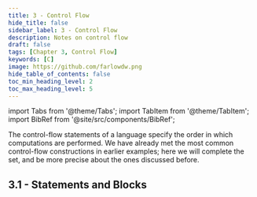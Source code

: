 ```yaml
---
title: 3 - Control Flow
hide_title: false
sidebar_label: 3 - Control Flow
description: Notes on control flow
draft: false
tags: [Chapter 3, Control Flow]
keywords: [C]
image: https://github.com/farlowdw.png
hide_table_of_contents: false
toc_min_heading_level: 2
toc_max_heading_level: 5
---
```


import Tabs from '@theme/Tabs';
import TabItem from '@theme/TabItem';
import BibRef from '@site/src/components/BibRef';

The control-flow statements of a language specify the order in which computations
are performed. We have already met the most common control-flow
constructions in earlier examples; here we will complete the set, and be more
precise about the ones discussed before.

## 3.1 - Statements and Blocks

